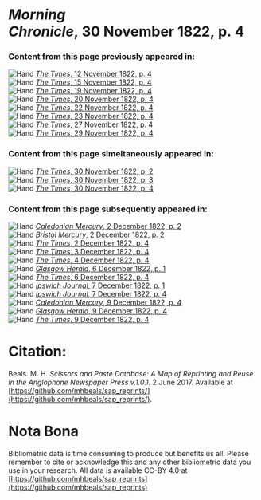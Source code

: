 # *Morning Chronicle*, 30 November 1822, p. 4  
  
### Content from this page previously appeared in:  
![Hand](http://scissorsandpaste.net/wp-content/uploads/2017/06/smallhandpointer.png) [*The Times*, 12 November 1822, p. 4](https://mhbeals.github.io/sap_html/The-Times/The-Times-12-November-1822-p-4)  
![Hand](http://scissorsandpaste.net/wp-content/uploads/2017/06/smallhandpointer.png) [*The Times*, 15 November 1822, p. 4](https://mhbeals.github.io/sap_html/The-Times/The-Times-15-November-1822-p-4)  
![Hand](http://scissorsandpaste.net/wp-content/uploads/2017/06/smallhandpointer.png) [*The Times*, 19 November 1822, p. 4](https://mhbeals.github.io/sap_html/The-Times/The-Times-19-November-1822-p-4)  
![Hand](http://scissorsandpaste.net/wp-content/uploads/2017/06/smallhandpointer.png) [*The Times*, 20 November 1822, p. 4](https://mhbeals.github.io/sap_html/The-Times/The-Times-20-November-1822-p-4)  
![Hand](http://scissorsandpaste.net/wp-content/uploads/2017/06/smallhandpointer.png) [*The Times*, 22 November 1822, p. 4](https://mhbeals.github.io/sap_html/The-Times/The-Times-22-November-1822-p-4)  
![Hand](http://scissorsandpaste.net/wp-content/uploads/2017/06/smallhandpointer.png) [*The Times*, 23 November 1822, p. 4](https://mhbeals.github.io/sap_html/The-Times/The-Times-23-November-1822-p-4)  
![Hand](http://scissorsandpaste.net/wp-content/uploads/2017/06/smallhandpointer.png) [*The Times*, 27 November 1822, p. 4](https://mhbeals.github.io/sap_html/The-Times/The-Times-27-November-1822-p-4)  
![Hand](http://scissorsandpaste.net/wp-content/uploads/2017/06/smallhandpointer.png) [*The Times*, 29 November 1822, p. 4](https://mhbeals.github.io/sap_html/The-Times/The-Times-29-November-1822-p-4)  
  
### Content from this page simeltaneously appeared in:  
![Hand](http://scissorsandpaste.net/wp-content/uploads/2017/06/smallhandpointer.png) [*The Times*, 30 November 1822, p. 2](https://mhbeals.github.io/sap_html/The-Times/The-Times-30-November-1822-p-2)  
![Hand](http://scissorsandpaste.net/wp-content/uploads/2017/06/smallhandpointer.png) [*The Times*, 30 November 1822, p. 3](https://mhbeals.github.io/sap_html/The-Times/The-Times-30-November-1822-p-3)  
![Hand](http://scissorsandpaste.net/wp-content/uploads/2017/06/smallhandpointer.png) [*The Times*, 30 November 1822, p. 4](https://mhbeals.github.io/sap_html/The-Times/The-Times-30-November-1822-p-4)  
  
### Content from this page subsequently appeared in:  
![Hand](http://scissorsandpaste.net/wp-content/uploads/2017/06/smallhandpointer.png) [*Caledonian Mercury*, 2 December 1822, p. 2](https://mhbeals.github.io/sap_html/Caledonian-Mercury/Caledonian-Mercury-2-December-1822-p-2)  
![Hand](http://scissorsandpaste.net/wp-content/uploads/2017/06/smallhandpointer.png) [*Bristol Mercury*, 2 December 1822, p. 2](https://mhbeals.github.io/sap_html/Bristol-Mercury/Bristol-Mercury-2-December-1822-p-2)  
![Hand](http://scissorsandpaste.net/wp-content/uploads/2017/06/smallhandpointer.png) [*The Times*, 2 December 1822, p. 4](https://mhbeals.github.io/sap_html/The-Times/The-Times-2-December-1822-p-4)  
![Hand](http://scissorsandpaste.net/wp-content/uploads/2017/06/smallhandpointer.png) [*The Times*, 3 December 1822, p. 4](https://mhbeals.github.io/sap_html/The-Times/The-Times-3-December-1822-p-4)  
![Hand](http://scissorsandpaste.net/wp-content/uploads/2017/06/smallhandpointer.png) [*The Times*, 4 December 1822, p. 4](https://mhbeals.github.io/sap_html/The-Times/The-Times-4-December-1822-p-4)  
![Hand](http://scissorsandpaste.net/wp-content/uploads/2017/06/smallhandpointer.png) [*Glasgow Herald*, 6 December 1822, p. 1](https://mhbeals.github.io/sap_html/Glasgow-Herald/Glasgow-Herald-6-December-1822-p-1)  
![Hand](http://scissorsandpaste.net/wp-content/uploads/2017/06/smallhandpointer.png) [*The Times*, 6 December 1822, p. 4](https://mhbeals.github.io/sap_html/The-Times/The-Times-6-December-1822-p-4)  
![Hand](http://scissorsandpaste.net/wp-content/uploads/2017/06/smallhandpointer.png) [*Ipswich Journal*, 7 December 1822, p. 1](https://mhbeals.github.io/sap_html/Ipswich-Journal/Ipswich-Journal-7-December-1822-p-1)  
![Hand](http://scissorsandpaste.net/wp-content/uploads/2017/06/smallhandpointer.png) [*Ipswich Journal*, 7 December 1822, p. 4](https://mhbeals.github.io/sap_html/Ipswich-Journal/Ipswich-Journal-7-December-1822-p-4)  
![Hand](http://scissorsandpaste.net/wp-content/uploads/2017/06/smallhandpointer.png) [*Caledonian Mercury*, 9 December 1822, p. 4](https://mhbeals.github.io/sap_html/Caledonian-Mercury/Caledonian-Mercury-9-December-1822-p-4)  
![Hand](http://scissorsandpaste.net/wp-content/uploads/2017/06/smallhandpointer.png) [*Glasgow Herald*, 9 December 1822, p. 4](https://mhbeals.github.io/sap_html/Glasgow-Herald/Glasgow-Herald-9-December-1822-p-4)  
![Hand](http://scissorsandpaste.net/wp-content/uploads/2017/06/smallhandpointer.png) [*The Times*, 9 December 1822, p. 4](https://mhbeals.github.io/sap_html/The-Times/The-Times-9-December-1822-p-4)  


# Citation: 

Beals. M. H. *Scissors and Paste Database: A Map of Reprinting and Reuse in the Anglophone Newspaper Press v.1.0.1.* 2 June 2017. Available at [https://github.com/mhbeals/sap_reprints/](https://github.com/mhbeals/sap_reprints/). 

# Nota Bona

Bibliometric data is time consuming to produce but benefits us all. Please remember to cite or acknowledge this and any other bibliometric data you use in your research. All data is available CC-BY 4.0 at [https://github.com/mhbeals/sap_reprints](https://github.com/mhbeals/sap_reprints)